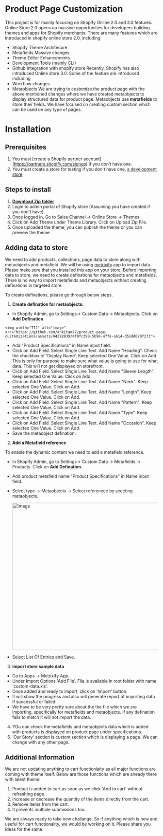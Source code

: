 # Product Page Customization

This project is for mainly focusing on Shopify Online 2.0 and 3.0 features. Online Store 2.0 opens up massive opportunities for developers building themes and apps for Shopify merchants. There are many features which are introduced in shopify online store 2.0, including
 * Shopify Theme Architecure
 * Metafields Massive changes
 * Theme Editor Enhancements
 * Development Tools (mainly CLI)
 * Github Integration with shopify store
Recently, Shopify has also introduced Online store 3.0. Some of the feature are introduced including
 * Workflow changes
 * Metaobjects
We are trying to customize the product page with the above mentioned changes where we have created metaobjects to display structured data for product page. Metaobjects use **metafields** to store their fields. We have focused on creating custom section which can be used on any type of pages.

# Installation

## Prerequisites

1. You must [create a Shopify partner account] (https://partners.shopify.com/signup) if you don’t have one.
2. You must create a store for testing if you don't have one, [a development store](https://help.shopify.com/en/partners/dashboard/development-stores#create-a-development-store)

## Steps to install

1. **[Download Zip folder](https://github.com/ankitam77/product-page-customizations/archive/refs/heads/main.zip)**
2. Login to admin portal of Shopify store (Assuming you have created if you don't have).
3. Once logged in, Go to Sales Channel -> Online Store -> Themes.
4. Click on Add Theme under Theme Library. Click on Upload Zip File.
5. Once uploaded the theme, you can publish the theme or you can preview the theme.

 ## Adding data to store

We need to add products, collections, page data to store along with metaobjects and metafield. We will be using [metrixify](https://apps.shopify.com/excel-export-import) app to import data. Please  make sure that you installed this app on your store.
Before importing data to store, we need to create definations for metaobjects and metafields. There is no way to import metafields and metaobjects without creating definations in targeted store. 

To create definations, please go through below steps.

 1. **Create defination for metaobjects:**


   * In Shopify Admin, go to Settings-> Custom Data -> Metaobjects. Click on **Add Defination**.
     
    <img width="772" alt="image" src="https://github.com/ankitam77/product-page-customizations/assets/94292839/4f9fc398-5b98-47f8-a614-d51dd0707273">


   * Add "Product Specifications" in Name input field.
   * Click on Add Field. Select Single Line Text. Add Name "Heading". Check the checkbox of 'Display Name'. Keep selected One Value. Click on Add. This is only for purpose to make sure what value is going to use for what data. This will not get displayed on storefront.
   * Click on Add Field. Select Single Line Text. Add Name "Sleeve Length". Keep selected One Value. Click on Add.
   * Click on Add Field. Select Single Line Text. Add Name "Neck". Keep selected One Value. Click on Add.
   * Click on Add Field. Select Single Line Text. Add Name "Length". Keep selected One Value. Click on Add.
   * Click on Add Field. Select Single Line Text. Add Name "Pattern". Keep selected One Value. Click on Add.
   * Click on Add Field. Select Single Line Text. Add Name "Type". Keep selected One Value. Click on Add.
   * Click on Add Field. Select Single Line Text. Add Name "Occasion". Keep selected One Value. Click on Add.
   * Save the metaobject defination.


2.  **Add a Metafield reference**


  To enable the dynamic content we need to add a metafield reference.


  * In Shopify Admin, go to Settings-> Custom Data -> Metafields -> Products. Click on **Add Defination**.
  * Add product metafield name "Product Specifications" in Name input field.
  * Select type -> Metaobjects -> Select referenece by seecting metaobjects.
    
    <img width="484" alt="image" src="https://github.com/ankitam77/product-page-customizations/assets/94292839/c0f5b0b7-1e39-4f5d-859a-bb0baf8434db">
    
  * Select List Of Entries and Save.


3. **Import store sample data**
   
  * Go to Apps -> Metrixify App.
  * Under Import Options 'Add File'. File is available in root folder with name 'custom-data.xls'.
  * Once added and ready to import, click on 'Import' button.
  * It will show the progress and also will generate report of importing data if successful or failed.
  * We have to be very pretty sure about the the file which we are importing, specifically for metafields and metaobjects. If any defination fails to match it will not   import the data.

4. YOu can check the metafields and metaobjects data which is added with products is displayed on product page under specifications.
5. 'Our Story' section is custom section which is displaying a page. We can change with any other page.


## Additional Information

We are not updating anything to cart functionlaity as all major functions are coming with theme itself. Below are those functions which are already there with latest theme:

1. Product is added to cart as soon as we click 'Add to cart' without refreshing page.
2. Increase or decrease the quantity of the items directly from the cart.
3. Remove items from the cart.
4. It prevents multiple submissions too.

We are always ready to take new challange. So if anything which is new and useful for cart functionality, we would be working on it. Please share you ideas for the same.



